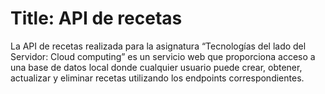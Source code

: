 # Title: API de recetas
La API de recetas realizada para la asignatura “Tecnologías del lado del Servidor: Cloud computing” es un servicio web que proporciona acceso a una base de datos local donde cualquier usuario puede crear, obtener, actualizar y eliminar recetas utilizando los endpoints correspondientes.